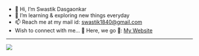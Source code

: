 - 👋 Hi, I’m Swastik Dasgaonkar
- 🌱 I’m learning & exploring new things everyday
- 📫 Reach me at my mail id: swastik1840@gmail.com
- Wish to connect with me... 🤟 Here, we go 🚀: [My Website](https://swasdas.github.io/)
<hr>

<p align="left"> <img src="https://komarev.com/ghpvc/?username=swastik-dasgaonkar&label=Profile%20Views&color=brightgreen&style=plastic"/> </p>

<!---
- 👀 I’m interested in AI-Machine Learning and Data Science

- I love❤️ interacting with people around the world🌎, experiencing different cultures, and exploring the world's perspectives🔥 on design, business and technology💻.


srdasg/srdasg is a ✨ special ✨ repository because its `README.md` (this file) appears on your GitHub profile.
You can click the Preview link to take a look at your changes.
--->
